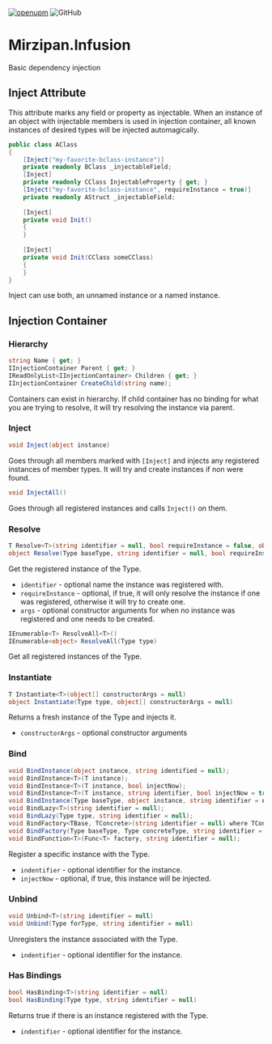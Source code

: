 [![openupm](https://img.shields.io/npm/v/net.mirzipan.infusion?label=openupm&registry_uri=https://package.openupm.com)](https://openupm.com/packages/net.mirzipan.infusion/) ![GitHub](https://img.shields.io/github/license/Mirzipan/Mirzipan.Infusion)

# Mirzipan.Infusion
Basic dependency injection

## Inject Attribute
This attribute marks any field or property as injectable. 
When an instance of an object with injectable members is used in injection container, all known instances of desired types will be injected automagically. 

```csharp
public class AClass 
{
    [Inject("my-favorite-bclass-instance")]
    private readonly BClass _injectableField;
    [Inject]
    private readonly CClass InjectableProperty { get; }
    [Inject("my-favorite-bclass-instance", requireInstance = true)]
    private readonly AStruct _injectableField;
    
    [Inject]
    private void Init()
    {
    }
    
    [Inject]
    private void Init(CClass someCClass)
    {
    }
}
```

Inject can use both, an unnamed instance or a named instance.

## Injection Container

### Hierarchy

```csharp
string Name { get; }
IInjectionContainer Parent { get; }
IReadOnlyList<IInjectionContainer> Children { get; }
IInjectionContainer CreateChild(string name);
```
Containers can exist in hierarchy. 
If child container has no binding for what you are trying to resolve, it will try resolving the instance via parent.

### Inject

```csharp
void Inject(object instance)
```
Goes through all members marked with `[Inject]` and injects any registered instances of member types. It will try and create instances if non were found.

```csharp
void InjectAll()
```
Goes through all registered instances and calls `Inject()` on them.

### Resolve

```csharp
T Resolve<T>(string identifier = null, bool requireInstance = false, object[] args = null) where T : class
object Resolve(Type baseType, string identifier = null, bool requireInstance = false, object[] constructorArgs = null)        
```
Get the registered instance of the Type.
* `identifier` - optional name the instance was registered with.
* `requireInstance` - optional, if true, it will only resolve the instance if one was registered, otherwise it will try to create one.
* `args` - optional constructor arguments for when no instance was registered and one needs to be created.

```csharp
IEnumerable<T> ResolveAll<T>()
IEnumerable<object> ResolveAll(Type type)
```
Get all registered instances of the Type.

### Instantiate

```csharp
T Instantiate<T>(object[] constructorArgs = null)
object Instantiate(Type type, object[] constructorArgs = null)
```
Returns a fresh instance of the Type and injects it.
* `constructorArgs` - optional constructor arguments

### Bind

```csharp        
void BindInstance(object instance, string identified = null);
void BindInstance<T>(T instance);
void BindInstance<T>(T instance, bool injectNow);
void BindInstance<T>(T instance, string identifier, bool injectNow = true);
void BindInstance(Type baseType, object instance, string identifier = null, bool injectNow = true);
void BindLazy<T>(string identifier = null);
void BindLazy(Type type, string identifier = null);
void BindFactory<TBase, TConcrete>(string identifier = null) where TConcrete : TBase;
void BindFactory(Type baseType, Type concreteType, string identifier = null);
void BindFunction<T>(Func<T> factory, string identifier = null);
```
Register a specific instance with the Type.
* `indentifier` - optional identifier for the instance.
* `injectNow` - optional, if true, this instance will be injected.

### Unbind

```csharp
void Unbind<T>(string identifier = null)
void Unbind(Type forType, string identifier = null)
```
Unregisters the instance associated with the Type.
* `indentifier` - optional identifier for the instance.

### Has Bindings

```csharp
bool HasBinding<T>(string identifier = null)
bool HasBinding(Type type, string identifier = null)
```
Returns true if there is an instance registered with the Type.
* `indentifier` - optional identifier for the instance.
